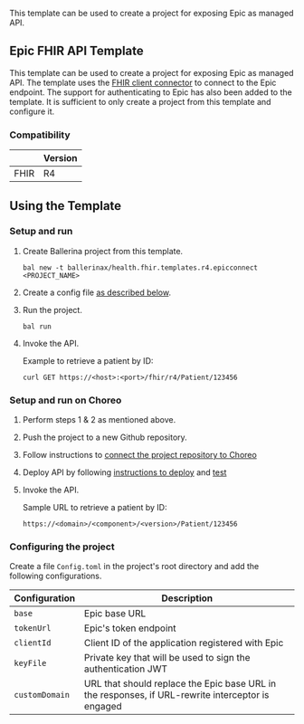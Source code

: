 This template can be used to create a project for exposing Epic as managed API.

## Epic FHIR API Template

This template can be used to create a project for exposing Epic as managed API. The template uses the [FHIR client connector](https://central.ballerina.io/ballerinax/health.clients.fhir) to connect to the Epic endpoint. The support for authenticating to Epic has also been added to the template. It is sufficient to only create a project from this template and configure it.


### Compatibility
|                     | Version                   |
|---------------------|---------------------------|
| FHIR                | R4                        |

## Using the Template

### Setup and run

1.  Create Ballerina project from this template.

    ```ballerina
    bal new -t ballerinax/health.fhir.templates.r4.epicconnect <PROJECT_NAME>
    ```
2. Create a config file [as described below](#configuring-the-project).

3. Run the project.

    ```ballerina
    bal run
    ```

4. Invoke the API.

    Example to retrieve a patient by ID:

    ```
    curl GET https://<host>:<port>/fhir/r4/Patient/123456
    ```


### Setup and run on Choreo

1. Perform steps 1 & 2 as mentioned above.

2. Push the project to a new Github repository.

3. Follow instructions to [connect the project repository to Choreo](https://wso2.com/choreo/docs/tutorials/connect-your-existing-ballerina-project-to-choreo/)

4. Deploy API by following [instructions to deploy](https://wso2.com/choreo/docs/tutorials/create-your-first-rest-api/#step-2-deploy) and [test](https://wso2.com/choreo/docs/tutorials/create-your-first-rest-api/#step-3-test)

5. Invoke the API.

    Sample URL to retrieve a patient by ID:

    `https://<domain>/<component>/<version>/Patient/123456`


### Configuring the project

Create a file `Config.toml` in the project's root directory and add the following configurations.

| Configuration     | Description                                                                                           |
|-------------------|-------------------------------------------------------------------------------------------------------|
| `base`            | Epic base URL                                                                                         |
| `tokenUrl`        | Epic's token endpoint                                                                                 |
| `clientId`        | Client ID of the application registered with Epic                                                     |
| `keyFile`         | Private key that will be used to sign the authentication JWT                                          |
| `customDomain`    | URL that should replace the Epic base URL in the responses, if URL-rewrite interceptor is engaged     |
